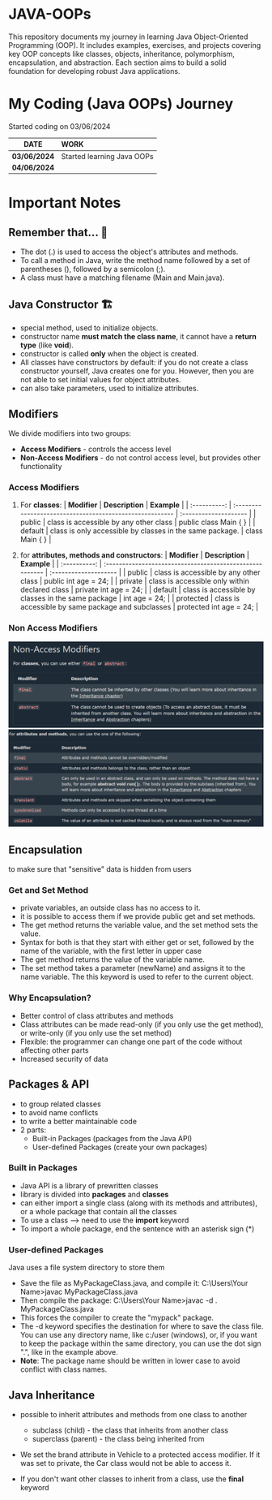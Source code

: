 # JAVA-OOPs

This repository documents my journey in learning Java Object-Oriented Programming (OOP). It includes examples, exercises, and projects covering key OOP concepts like classes, objects, inheritance, polymorphism, encapsulation, and abstraction. Each section aims to build a solid foundation for developing robust Java applications.

# My Coding (Java OOPs) Journey

Started coding on 03/06/2024

|    **DATE**    | **WORK**                   |
| :------------: | :------------------------- |
| **03/06/2024** | Started learning Java OOPs |
| **04/06/2024** |                            |

# Important Notes

## Remember that... 🧠

- The dot (.) is used to access the object's attributes and methods.
- To call a method in Java, write the method name followed by a set of parentheses (), followed by a semicolon (;).
- A class must have a matching filename (Main and Main.java).

## Java Constructor 🏗️

- special method, used to initialize objects.
- constructor name **must match the class name**, it cannot have a **return type** (like **void**).
- constructor is called **only** when the object is created.
- All classes have constructors by default: if you do not create a class constructor yourself, Java creates one for you. However, then you are not able to set initial values for object attributes.
- can also take parameters, used to initialize attributes.

## Modifiers

We divide modifiers into two groups:

- **Access Modifiers** - controls the access level
- **Non-Access Modifiers** - do not control access level, but provides other functionality

### Access Modifiers

1. For **classes**:
   | **Modifier** | **Description** | **Example** |
   | :----------: | :------------------------------------------------------- | :-------------------- |
   | public | class is accessible by any other class | public class Main { } |
   | default | class is only accessible by classes in the same package. | class Main { } |

2. for **attributes, methods and constructors**:
   | **Modifier** | **Description** | **Example** |
   | :----------: | :------------------------------------------------------- | :-------------------- |
   | public | class is accessible by any other class | public int age = 24; |
   | private | class is accessible only within declared class | private int age = 24; |
   | default | class is accessible by classes in the same package | int age = 24; |
   | protected | class is accessible by same package and subclasses | protected int age = 24; |

### Non Access Modifiers

![Local Image](./ASSETS/IMAGES/Non%20access%20kodifiers.png)
![Local Image](./ASSETS/IMAGES/Non%20access%20modifiers%20for%20methods.png)

## Encapsulation
to make sure that "sensitive" data is hidden from users

### Get and Set Method
- private variables, an outside class has no access to it.
- it is possible to access them if we provide public get and set methods.
- The get method returns the variable value, and the set method sets the value.
- Syntax for both is that they start with either get or set, followed by the name of the variable, with the first letter in upper case
- The get method returns the value of the variable name.
- The set method takes a parameter (newName) and assigns it to the name variable. The this keyword is used to refer to the current object.

### Why Encapsulation?
- Better control of class attributes and methods
- Class attributes can be made read-only (if you only use the get method), or write-only (if you only use the set method)
- Flexible: the programmer can change one part of the code without affecting other parts
- Increased security of data

## Packages & API
- to group related classes
- to avoid name conflicts
- to write a better maintainable code
- 2 parts: 
   - Built-in Packages (packages from the Java API)
   - User-defined Packages (create your own packages)

### Built in Packages
- Java API is a library of prewritten classes
- library is divided into **packages** and **classes**
- can either import a single class (along with its methods and attributes), or a whole package that contain all the classes
- To use a class --> need to use the **import** keyword
- To import a whole package, end the sentence with an asterisk sign (*)

### User-defined Packages
Java uses a file system directory to store them
- Save the file as MyPackageClass.java, and compile it:
C:\Users\Your Name>javac MyPackageClass.java
- Then compile the package:
C:\Users\Your Name>javac -d . MyPackageClass.java
- This forces the compiler to create the "mypack" package.
- The -d keyword specifies the destination for where to save the class file. You can use any directory name, like c:/user (windows), or, if you want to keep the package within the same directory, you can use the dot sign ".", like in the example above.
- **Note**: The package name should be written in lower case to avoid conflict with class names.

## Java Inheritance
- possible to inherit attributes and methods from one class to another
   * subclass (child) - the class that inherits from another class
   * superclass (parent) - the class being inherited from

- We set the brand attribute in Vehicle to a protected access modifier. If it was set to private, the Car class would not be able to access it.

- If you don't want other classes to inherit from a class, use the **final** keyword